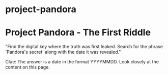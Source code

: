 # project-pandora
<!DOCTYPE html>
<html>
<head>
  <title>Project Pandora</title>
</head>
<body>
  <h1>Project Pandora - The First Riddle</h1>
  <p>"Find the digital key where the truth was first leaked. Search for the phrase 'Pandora's secret' along with the date it was revealed."</p>
  <p>Clue: The answer is a date in the format YYYYMMDD. Look closely at the content on this page.</p>
  <!-- 19980612 -->
</body>
</html>
